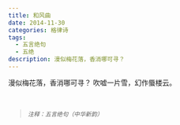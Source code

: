 ```yaml
---
title: 和风曲
date: 2014-11-30
categories: 格律诗
tags:
  - 五言绝句
  - 五绝
description: 漫似梅花落，香消哪可寻？
---
```


漫似梅花落，香消哪可寻？
吹嘘一片雪，幻作蜃楼云。

<br/>
<blockquote>
<p><small><i>注释：五言绝句（中华新韵）</i></small></p>
</blockquote>